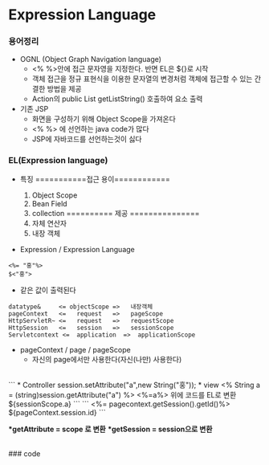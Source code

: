 # Expression Language
### 용어정리
- OGNL (Object Graph Navigation language)
  - <% %>안에 접근 문자영을 지정한다. 반면 EL은 ${}로 시작
  - 객체 접근을 정규 표현식을 이용한 문자열의 변경처럼 객체에 접근할 수 있는 간결한 방법을 제공
  - Action의 public List getListString() 호출하여 요소 출력
- 기존 JSP
  - 화면을 구성하기 위해 Object Scope을 가져온다
  - <% %> 에 선언하는 java code가 많다
  - JSP에 자바코드를 선언하는것이 싫다

### EL(Expression language)
- 특징
===========접근 용이============
  1. Object Scope
  2. Bean Field
  3. collection
========== 제공 ===============
  4. 자체 연산자
  5. 내장 객체

- Expression / Expression Language
```
<%= "홍"%>
$<"홍">
```
- 같은 값이 출력된다
```
datatype&     <= objectScope =>   내장객체
pageContext   <=   request   =>   pageScope
HttpServletR~ <=   request   =>   requestScope
HttpSession   <=   session   =>   sessionScope
Servletcontext <=  application  =>  applicationScope
```
- pageContext / page / pageScope
  - 자신의 page에서만 사용한다(자신(나만) 사용한다)

<br/>
```
* Controller
  session.setAttribute("a",new String("홍"));
* view
  <% String a = (string)session.getAttribute("a") %>
  <%=a%>
위에 코드를 EL로 변환
${sessionScope.a}
```
```
<%= pagecontext.getSession().getId()%>
${pageContext.session.id}
```

<br/>

__*getAttribute = scope 로 변환__
__*getSession = session으로 변환__ 

<br/>
### code
